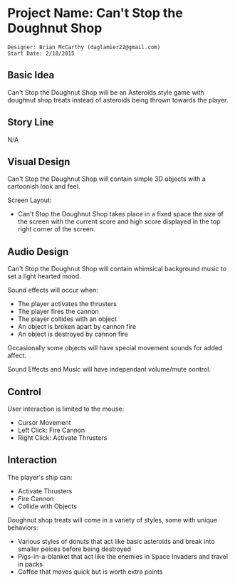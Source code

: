 Project Name: Can't Stop the Doughnut Shop
==========================================
	Designer: Brian McCarthy (daglamier22@gmail.com)
	Start Date: 2/18/2015


Basic Idea
----------
Can't Stop the Doughnut Shop will be an Asteroids style game with doughnut shop treats instead of asteroids being thrown towards the player.



Story Line
----------
N/A



Visual Design
-------------
Can't Stop the Doughnut Shop will contain simple 3D objects with a cartoonish look and feel.

Screen Layout:

- Can't Stop the Doughnut Shop takes place in a fixed space the size of the screen with the current score and high score displayed in the top right corner of the screen.

Audio Design
------------
Can't Stop the Doughnut Shop will contain whimsical background music to set a light hearted mood.

Sound effects will occur when:

- The player activates the thrusters
- The player fires the cannon
- The player collides with an object
- An object is broken apart by cannon fire
- An object is destroyed by cannon fire

Occasionally some objects will have special movement sounds for added affect.

Sound Effects and Music will have independant volume/mute control.



Control
-------
User interaction is limited to the mouse:

- Cursor Movement
- Left Click: Fire Cannon
- Right Click: Activate Thrusters



Interaction
-----------
The player's ship can:

- Activate Thrusters
- Fire Cannon
- Collide with Objects

Doughnut shop treats will come in a variety of styles, some with unique behaviors:

- Various styles of donuts that act like basic asteroids and break into smaller peices before being destroyed
- Pigs-in-a-blanket that act like the enemies in Space Invaders and travel in packs
- Coffee that moves quick but is worth extra points
